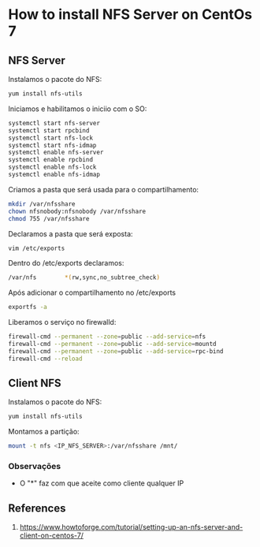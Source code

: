 # How to install NFS Server on CentOs 7

## NFS Server

Instalamos o pacote do NFS:

```bash
yum install nfs-utils
```

Iniciamos e habilitamos o iniciio com o SO:

```bash
systemctl start nfs-server
systemctl start rpcbind
systemctl start nfs-lock
systemctl start nfs-idmap
systemctl enable nfs-server
systemctl enable rpcbind
systemctl enable nfs-lock
systemctl enable nfs-idmap
```

Criamos a pasta que será usada para o compartilhamento:

```bash
mkdir /var/nfsshare
chown nfsnobody:nfsnobody /var/nfsshare
chmod 755 /var/nfsshare
```

Declaramos a pasta que será exposta:

```bash
vim /etc/exports
```

Dentro do /etc/exports declaramos:

```bash
/var/nfs        *(rw,sync,no_subtree_check)
```

Após adicionar o compartilhamento no /etc/exports

```bash
exportfs -a
```

Liberamos o serviço no firewalld:

```bash
firewall-cmd --permanent --zone=public --add-service=nfs
firewall-cmd --permanent --zone=public --add-service=mountd
firewall-cmd --permanent --zone=public --add-service=rpc-bind
firewall-cmd --reload
```

## Client NFS


Instalamos o pacote do NFS:

```bash
yum install nfs-utils
```

Montamos a partição:

```bash
mount -t nfs <IP_NFS_SERVER>:/var/nfsshare /mnt/
```

### Observações

* O "*"  faz com que aceite como cliente qualquer IP

## References

1. <https://www.howtoforge.com/tutorial/setting-up-an-nfs-server-and-client-on-centos-7/>

